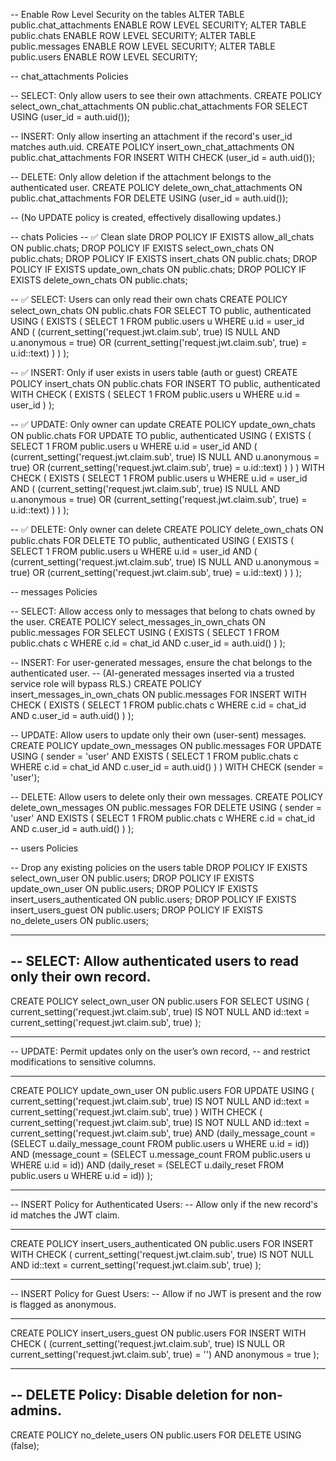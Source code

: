 -- Enable Row Level Security on the tables
ALTER TABLE public.chat_attachments ENABLE ROW LEVEL SECURITY;
ALTER TABLE public.chats ENABLE ROW LEVEL SECURITY;
ALTER TABLE public.messages ENABLE ROW LEVEL SECURITY;
ALTER TABLE public.users ENABLE ROW LEVEL SECURITY;

-- chat_attachments Policies

-- SELECT: Only allow users to see their own attachments.
CREATE POLICY select_own_chat_attachments
ON public.chat_attachments
FOR SELECT
USING (user_id = auth.uid());

-- INSERT: Only allow inserting an attachment if the record's user_id matches auth.uid.
CREATE POLICY insert_own_chat_attachments
ON public.chat_attachments
FOR INSERT
WITH CHECK (user_id = auth.uid());

-- DELETE: Only allow deletion if the attachment belongs to the authenticated user.
CREATE POLICY delete_own_chat_attachments
ON public.chat_attachments
FOR DELETE
USING (user_id = auth.uid());

-- (No UPDATE policy is created, effectively disallowing updates.)

-- chats Policies
-- ✅ Clean slate
DROP POLICY IF EXISTS allow_all_chats ON public.chats;
DROP POLICY IF EXISTS select_own_chats ON public.chats;
DROP POLICY IF EXISTS insert_chats ON public.chats;
DROP POLICY IF EXISTS update_own_chats ON public.chats;
DROP POLICY IF EXISTS delete_own_chats ON public.chats;

-- ✅ SELECT: Users can only read their own chats
CREATE POLICY select_own_chats
ON public.chats
FOR SELECT
TO public, authenticated
USING (
EXISTS (
SELECT 1 FROM public.users u
WHERE u.id = user_id
AND (
(current_setting('request.jwt.claim.sub', true) IS NULL AND u.anonymous = true)
OR (current_setting('request.jwt.claim.sub', true) = u.id::text)
)
)
);

-- ✅ INSERT: Only if user exists in users table (auth or guest)
CREATE POLICY insert_chats
ON public.chats
FOR INSERT
TO public, authenticated
WITH CHECK (
EXISTS (
SELECT 1 FROM public.users u
WHERE u.id = user_id
)
);

-- ✅ UPDATE: Only owner can update
CREATE POLICY update_own_chats
ON public.chats
FOR UPDATE
TO public, authenticated
USING (
EXISTS (
SELECT 1 FROM public.users u
WHERE u.id = user_id
AND (
(current_setting('request.jwt.claim.sub', true) IS NULL AND u.anonymous = true)
OR (current_setting('request.jwt.claim.sub', true) = u.id::text)
)
)
)
WITH CHECK (
EXISTS (
SELECT 1 FROM public.users u
WHERE u.id = user_id
AND (
(current_setting('request.jwt.claim.sub', true) IS NULL AND u.anonymous = true)
OR (current_setting('request.jwt.claim.sub', true) = u.id::text)
)
)
);

-- ✅ DELETE: Only owner can delete
CREATE POLICY delete_own_chats
ON public.chats
FOR DELETE
TO public, authenticated
USING (
EXISTS (
SELECT 1 FROM public.users u
WHERE u.id = user_id
AND (
(current_setting('request.jwt.claim.sub', true) IS NULL AND u.anonymous = true)
OR (current_setting('request.jwt.claim.sub', true) = u.id::text)
)
)
);

-- messages Policies

-- SELECT: Allow access only to messages that belong to chats owned by the user.
CREATE POLICY select_messages_in_own_chats
ON public.messages
FOR SELECT
USING (
EXISTS (
SELECT 1 FROM public.chats c
WHERE c.id = chat_id AND c.user_id = auth.uid()
)
);

-- INSERT: For user-generated messages, ensure the chat belongs to the authenticated user.
-- (AI-generated messages inserted via a trusted service role will bypass RLS.)
CREATE POLICY insert_messages_in_own_chats
ON public.messages
FOR INSERT
WITH CHECK (
EXISTS (
SELECT 1 FROM public.chats c
WHERE c.id = chat_id AND c.user_id = auth.uid()
)
);

-- UPDATE: Allow users to update only their own (user-sent) messages.
CREATE POLICY update_own_messages
ON public.messages
FOR UPDATE
USING (
sender = 'user' AND
EXISTS (
SELECT 1 FROM public.chats c
WHERE c.id = chat_id AND c.user_id = auth.uid()
)
)
WITH CHECK (sender = 'user');

-- DELETE: Allow users to delete only their own messages.
CREATE POLICY delete_own_messages
ON public.messages
FOR DELETE
USING (
sender = 'user' AND
EXISTS (
SELECT 1 FROM public.chats c
WHERE c.id = chat_id AND c.user_id = auth.uid()
)
);

-- users Policies

-- Drop any existing policies on the users table
DROP POLICY IF EXISTS select_own_user ON public.users;
DROP POLICY IF EXISTS update_own_user ON public.users;
DROP POLICY IF EXISTS insert_users_authenticated ON public.users;
DROP POLICY IF EXISTS insert_users_guest ON public.users;
DROP POLICY IF EXISTS no_delete_users ON public.users;

---

## -- SELECT: Allow authenticated users to read only their own record.

CREATE POLICY select_own_user
ON public.users
FOR SELECT
USING (
current_setting('request.jwt.claim.sub', true) IS NOT NULL
AND id::text = current_setting('request.jwt.claim.sub', true)
);

---

-- UPDATE: Permit updates only on the user’s own record,
-- and restrict modifications to sensitive columns.

---

CREATE POLICY update_own_user
ON public.users
FOR UPDATE
USING (
current_setting('request.jwt.claim.sub', true) IS NOT NULL
AND id::text = current_setting('request.jwt.claim.sub', true)
)
WITH CHECK (
current_setting('request.jwt.claim.sub', true) IS NOT NULL
AND id::text = current_setting('request.jwt.claim.sub', true)
AND (daily_message_count = (SELECT u.daily_message_count FROM public.users u WHERE u.id = id))
AND (message_count = (SELECT u.message_count FROM public.users u WHERE u.id = id))
AND (daily_reset = (SELECT u.daily_reset FROM public.users u WHERE u.id = id))
);

---

-- INSERT Policy for Authenticated Users:
-- Allow only if the new record's id matches the JWT claim.

---

CREATE POLICY insert_users_authenticated
ON public.users
FOR INSERT
WITH CHECK (
current_setting('request.jwt.claim.sub', true) IS NOT NULL
AND id::text = current_setting('request.jwt.claim.sub', true)
);

---

-- INSERT Policy for Guest Users:
-- Allow if no JWT is present and the row is flagged as anonymous.

---

CREATE POLICY insert_users_guest
ON public.users
FOR INSERT
WITH CHECK (
(current_setting('request.jwt.claim.sub', true) IS NULL OR current_setting('request.jwt.claim.sub', true) = '')
AND anonymous = true
);

---

## -- DELETE Policy: Disable deletion for non-admins.

CREATE POLICY no_delete_users
ON public.users
FOR DELETE
USING (false);
